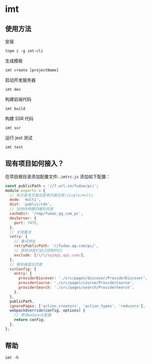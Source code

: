 # imt

## 使用方法

安装

```shell
tnpm i -g imt-cli
```

生成模板

```shell
imt create [projectName]
```

启动开发服务器

```shell
imt dev
```

构建前端代码

```shell
imt build
```

构建 SSR 代码

```shell
imt ssr
```

运行 jest 测试

```shell
imt test
```

## 现有项目如何接入？

在项目根目录添加配置文件:`.imtrc.js`
添加如下配置：

```js
const publicPath = '//7.url.cn/fudao/pc/';
module.exports = {
  // 标示是多页面还是单页面应用:single/multi
  mode: 'multi',
  dist: 'public/cdn',
  // 加快热构建的缓存目录
  cacheDir: '/tmp/fudao_qq_com_pc',
  devServer: {
    port: 7475,
  },
  // 主域重试
  retry: {
    // 重试地址
    retryPublicPath: '//fudao.qq.com/pc/',
    // 排除非我们自己控制的JS
    exclude: [/\/\/sqimg\.qq\.com/],
  },
  // 服务器直出页面
  ssrConfig: {
    entry: {
      providerDiscover: './src/pages/discover/ProviderDiscover',
      providerCourse: './src/pages/course/ProviderCourse',
      providerSearch: './src/pages/search/ProviderSearch',
    },
  },
  publicPath,
  ignorePages: ['action_creators', 'action_types', 'reducers'],
  webpackOverride(config, options) {
    // 修改webpack配置
    return config;
  },
};
```

## 帮助

```shell
imt -h
```

